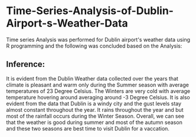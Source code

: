 # Time-Series-Analysis-of-Dublin-Airport-s-Weather-Data
Time series Analysis was performed for Dublin airport's weather data using R programming and the following was concluded based on the Analysis:
## Inference:
It is evident from the Dublin Weather data collected over the years that climate is pleasant and
warm only during the Summer season with average temperatures of 23 Degree Celsius. The Winters are very
cold with average temperature hovering around averaging around -3 Degree Celsius. It is also evident from
the data that Dublin is a windy city and the gust levels stay almost constant throughout the year. It rains
throughout the year and but most of the rainfall occurs during the Winter Season. Overall, we can see that
the weather is good during summer and most of the autumn season and these two seasons are best time to
visit Dublin for a vaccation.
